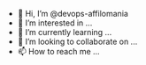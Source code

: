 - 👋 Hi, I’m @devops-affilomania
- 👀 I’m interested in ...
- 🌱 I’m currently learning ...
- 💞️ I’m looking to collaborate on ...
- 📫 How to reach me ...

<!---
devops-affilomania/devops-affilomania is a ✨ special ✨ repository because its `README.md` (this file) appears on your GitHub profile.
You can click the Preview link to take a look at your changes.
--->
